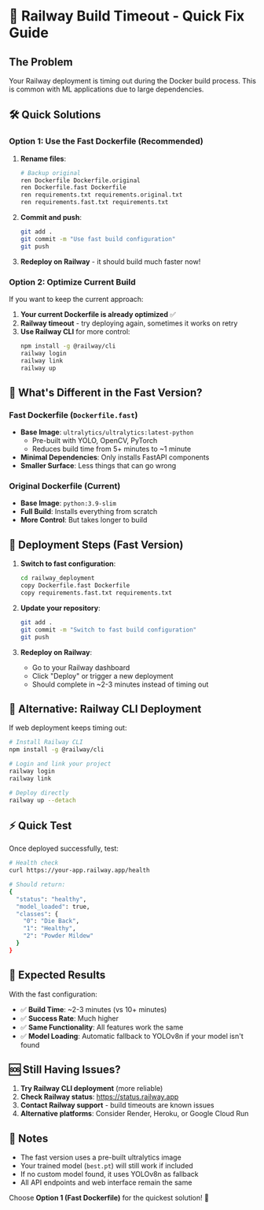 # 🚨 Railway Build Timeout - Quick Fix Guide

## The Problem
Your Railway deployment is timing out during the Docker build process. This is common with ML applications due to large dependencies.

## 🛠️ Quick Solutions

### Option 1: Use the Fast Dockerfile (Recommended)

1. **Rename files**:
   ```bash
   # Backup original
   ren Dockerfile Dockerfile.original
   ren Dockerfile.fast Dockerfile
   ren requirements.txt requirements.original.txt  
   ren requirements.fast.txt requirements.txt
   ```

2. **Commit and push**:
   ```bash
   git add .
   git commit -m "Use fast build configuration"
   git push
   ```

3. **Redeploy on Railway** - it should build much faster now!

### Option 2: Optimize Current Build

If you want to keep the current approach:

1. **Your current Dockerfile is already optimized** ✅
2. **Railway timeout** - try deploying again, sometimes it works on retry
3. **Use Railway CLI** for more control:
   ```bash
   npm install -g @railway/cli
   railway login
   railway link
   railway up
   ```

## 🎯 What's Different in the Fast Version?

### Fast Dockerfile (`Dockerfile.fast`)
- **Base Image**: `ultralytics/ultralytics:latest-python`
  - Pre-built with YOLO, OpenCV, PyTorch
  - Reduces build time from 5+ minutes to ~1 minute
- **Minimal Dependencies**: Only installs FastAPI components
- **Smaller Surface**: Less things that can go wrong

### Original Dockerfile (Current)
- **Base Image**: `python:3.9-slim`
- **Full Build**: Installs everything from scratch
- **More Control**: But takes longer to build

## 🚀 Deployment Steps (Fast Version)

1. **Switch to fast configuration**:
   ```bash
   cd railway_deployment
   copy Dockerfile.fast Dockerfile
   copy requirements.fast.txt requirements.txt
   ```

2. **Update your repository**:
   ```bash
   git add .
   git commit -m "Switch to fast build configuration"
   git push
   ```

3. **Redeploy on Railway**:
   - Go to your Railway dashboard
   - Click "Deploy" or trigger a new deployment
   - Should complete in ~2-3 minutes instead of timing out

## 🔧 Alternative: Railway CLI Deployment

If web deployment keeps timing out:

```bash
# Install Railway CLI
npm install -g @railway/cli

# Login and link your project
railway login
railway link

# Deploy directly
railway up --detach
```

## ⚡ Quick Test

Once deployed successfully, test:

```bash
# Health check
curl https://your-app.railway.app/health

# Should return:
{
  "status": "healthy",
  "model_loaded": true,
  "classes": {
    "0": "Die Back",
    "1": "Healthy", 
    "2": "Powder Mildew"
  }
}
```

## 🎉 Expected Results

With the fast configuration:
- ✅ **Build Time**: ~2-3 minutes (vs 10+ minutes)
- ✅ **Success Rate**: Much higher
- ✅ **Same Functionality**: All features work the same
- ✅ **Model Loading**: Automatic fallback to YOLOv8n if your model isn't found

## 🆘 Still Having Issues?

1. **Try Railway CLI deployment** (more reliable)
2. **Check Railway status**: https://status.railway.app
3. **Contact Railway support** - build timeouts are known issues
4. **Alternative platforms**: Consider Render, Heroku, or Google Cloud Run

## 📝 Notes

- The fast version uses a pre-built ultralytics image
- Your trained model (`best.pt`) will still work if included
- If no custom model found, it uses YOLOv8n as fallback
- All API endpoints and web interface remain the same

Choose **Option 1 (Fast Dockerfile)** for the quickest solution! 🚀